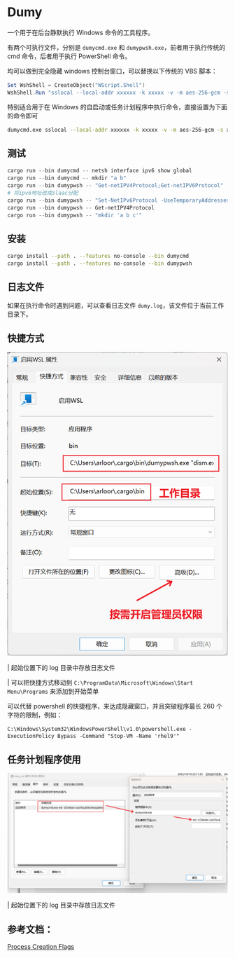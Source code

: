 # Dumy

一个用于在后台静默执行 Windows 命令的工具程序。

有两个可执行文件，分别是 `dumycmd.exe` 和 `dumypwsh.exe`，前者用于执行传统的 cmd 命令，后者用于执行 PowerShell 命令。

均可以做到完全隐藏 windows 控制台窗口，可以替换以下传统的 VBS 脚本：

```powershell
Set WshShell = CreateObject("WScript.Shell")
WshShell.Run "sslocal --local-addr xxxxxx -k xxxxx -v -m aes-256-gcm -s xxxxxxx", 0
```

特别适合用于在 Windows 的自启动或任务计划程序中执行命令，直接设置为下面的命令即可

```bash
dumycmd.exe sslocal --local-addr xxxxxx -k xxxxx -v -m aes-256-gcm -s xxxxxxx
```

## 测试

```powershell
cargo run --bin dumycmd -- netsh interface ipv6 show global
cargo run --bin dumycmd -- mkdir "a b"
cargo run --bin dumypwsh -- "Get-netIPV4Protocol;Get-netIPV6Protocol"
# 将ipv6地址改成slaac分配
cargo run --bin dumypwsh -- "Set-NetIPv6Protocol -UseTemporaryAddresses Disabled;Set-NetIPv6Protocol -RandomizeIdentifiers Disabled;Get-NetIPv6Protocol;Restart-NetAdapter -Name '以太网 6'"
cargo run --bin dumypwsh -- Get-netIPV4Protocol
cargo run --bin dumypwsh -- "mkdir 'a b c'"
```

## 安装

```bash
cargo install --path . --features no-console --bin dumycmd
cargo install --path . --features no-console --bin dumypwsh
```

## 日志文件

如果在执行命令时遇到问题，可以查看日志文件 `dumy.log`，该文件位于当前工作目录下。

## 快捷方式

![alt text](image.png)

| 起始位置下的 log 目录中存放日志文件

| 可以把快捷方式移动到 `C:\ProgramData\Microsoft\Windows\Start Menu\Programs` 来添加到开始菜单

可以代替 powershell 的快捷程序，来达成隐藏窗口，并且突破程序最长 260 个字符的限制，例如：

```pwsh
C:\Windows\System32\WindowsPowerShell\v1.0\powershell.exe -ExecutionPolicy Bypass -Command "Stop-VM -Name 'rhel9'"
```

## 任务计划程序使用

![alt text](image-1.png)

| 起始位置下的 log 目录中存放日志文件

## 参考文档：

[Process Creation Flags](https://learn.microsoft.com/en-us/windows/win32/procthread/process-creation-flags)
